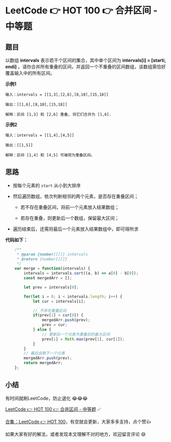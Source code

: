 # LeetCode 👉 HOT 100 👉 合并区间 - 中等题

## 题目

以数组 **intervals** 表示若干个区间的集合，其中单个区间为 **intervals[i] = [starti, endi]** 。请你合并所有重叠的区间，并返回一个不重叠的区间数组，该数组需恰好覆盖输入中的所有区间。

**示例1**

    输入：intervals = [[1,3],[2,6],[8,10],[15,18]]

    输出：[[1,6],[8,10],[15,18]]

    解释：区间 [1,3] 和 [2,6] 重叠, 将它们合并为 [1,6].

**示例2**

    输入：intervals = [[1,4],[4,5]]

    输出：[[1,5]]

    解释：区间 [1,4] 和 [4,5] 可被视为重叠区间。

## 思路

- 按每个元素的 `start` 从小到大排序

- 然后遍历数组，依次判断相邻的两个元素，是否存在重叠区间；

  - 若不存在重叠区间，将前一个元素放入结果数组；
    
  - 若存在重叠，则更新后一个数组，保留最大区间；

- 遍历结束后，还需将最后一个元素放入结果数组中，即可得所求

**代码如下：**

```js
    /**
     * @param {number[][]} intervals
     * @return {number[][]}
     */
    var merge = function(intervals) {
        intervals = intervals.sort((a, b) => a[0] - b[0]);
        const mergedArr = [];

        let prev = intervals[0];

        for(let i = 0; i < intervals.length; i++) {
            let cur = intervals[i];

            // 不存在重叠区间
            if(prev[1] < cur[0]) {
                mergedArr.push(prev);
                prev = cur;
            } else {
                // 更新后一个元素为重叠后的最大区间
                prev[1] = Math.max(prev[1], cur[1]);
            }
        }
        // 最后会剩下一个元素
        mergedArr.push(prev);
        return mergedArr;
    };
```

## 小结

有时间就刷LeetCode，防止退化 😂😂😂

[LeetCode 👉 HOT 100 👉 合并区间 - 中等题](https://leetcode-cn.com/problems/merge-intervals/) ✅


[合集：LeetCode 👉 HOT 100](https://juejin.cn/column/7029946677398077476)，有空就会更新，大家多多支持，点个赞👍

如果大家有好的解法，或者发现本文理解不对的地方，欢迎留言评论 😄